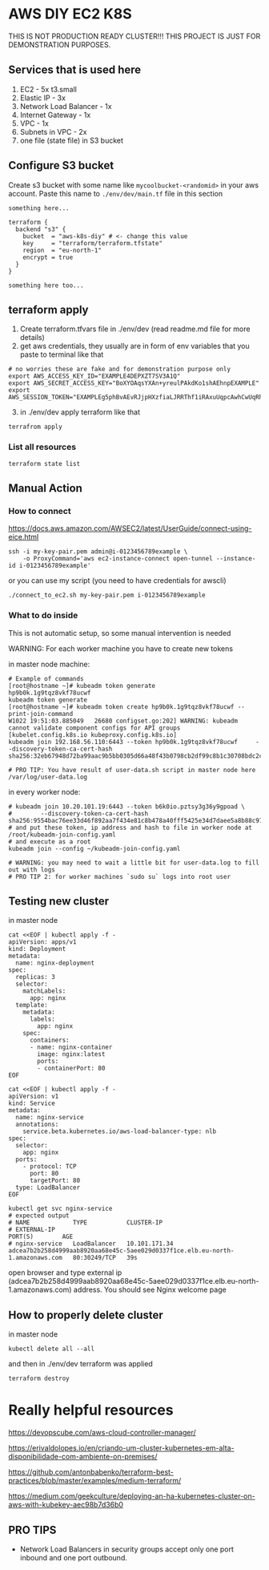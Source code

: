 # AWS DIY EC2 K8S

THIS IS NOT PRODUCTION READY CLUSTER!!! THIS PROJECT IS JUST FOR DEMONSTRATION PURPOSES.

## Services that is used here

1. EC2 - 5x t3.small
2. Elastic IP - 3x 
3. Network Load Balancer - 1x
4. Internet Gateway - 1x 
5. VPC - 1x
6. Subnets in VPC - 2x 
7. one file (state file) in S3 bucket 

## Configure S3 bucket 

Create s3 bucket with some name like `mycoolbucket-<randomid>` in your aws account. Paste this name to `./env/dev/main.tf` file in this section 
```
something here... 

terraform {
  backend "s3" {
    bucket  = "aws-k8s-diy" # <- change this value
    key     = "terraform/terraform.tfstate"
    region  = "eu-north-1"
    encrypt = true
  }
}

something here too... 
```

## terraform apply

1. Create terraform.tfvars file in ./env/dev (read readme.md file for more details)
2. get aws credentials, they usually are in form of env variables that you paste to terminal like that 
```
# no worries these are fake and for demonstration purpose only
export AWS_ACCESS_KEY_ID="EXAMPLE4DEPXZT7SV3A1Q"
export AWS_SECRET_ACCESS_KEY="BoXYOAqsYXAn+yreulPAkdKo1shAEhnpEXAMPLE"
export AWS_SESSION_TOKEN="EXAMPLEg5phBvAEvRJjpHXzfiaLJRRThf1iRAxuUqpcAwhCwUqRhtjAjTgCA/0WfPU4VNnLZ1s015JnhBpTMVrMBQW99225Qacxn8q/GGkq1X=W/7EmQ5Bp37FyQHtkdDgiWwfbWswyoyKQIad+UbrkklTbDpB+MyWZdhsqMrWc53OaiwWx6wY/CSWc+A9vAQL/RS9I9Z8jXos4XLiPjORAvKsV908Cj4sNqm3iP1rCw79UjFWrcjpCUINIT5o7EzvmEVAiJMEjsWjwaqkDsfkjgIK3xB48AsOUrE5IAx9viGS+7NSLkzMwG3u5+A6SWK+ywLoWA09LVog1Nir+oX1J5TjIcu9qcDBBpDdVyRdgVdpxHLm5lMWnxX1RGZN6H6w+8TsBqL4B4kDMshVHqRnvkMrGYSejwXlXNixA3Dyzn36AFPN7GTZUOZeA8xNHab9654odgTa5Rf8t5bND47gAL3TwBOfObM4tecqeAoG6eZXwIzL1lJubCAmt2IshBgibXyprJ3=oRrgErGHMULRv+Q9b1Jwvdicw1cZ1sBxRcWmpMOGuAB048oTk69S3GWCIslw4YxbH/VgaVL5ppIpSCi1atEDiEmsq+CLPCrXv6NtqH1zCKgcEL3kOVwBvorRu5feEj3t7laF+sygN+dicwFfyDHkU+YTnlc0HnOF9egUGaZsRiAepPYk56bNtDtKg+/IF4QipuOdorIcn5RKieaf1Ryw221ZsTxztMqr2IDYbkw0WvkYuOEMwllAhZ3RoEGV9btVy/06YRblibnq0TiBsE0moLhBdv5cUrBlW4yNJ3vLm1fkSoL3qLt64cbNZlSq7"
```

3. in ./env/dev apply terraform like that
```
terrafrom apply
```

### List all resources 
```
terraform state list
```

## Manual Action

### How to connect 

https://docs.aws.amazon.com/AWSEC2/latest/UserGuide/connect-using-eice.html
```
ssh -i my-key-pair.pem admin@i-0123456789example \
    -o ProxyCommand='aws ec2-instance-connect open-tunnel --instance-id i-0123456789example'
```
or you can use my script (you need to have credentials for awscli)
```
./connect_to_ec2.sh my-key-pair.pem i-0123456789example
```

### What to do inside 

This is not automatic setup, so some manual intervention is needed

WARNING: For each worker machine you have to create new tokens

in master node machine:
```
# Example of commands 
[root@hostname ~]# kubeadm token generate
hp9b0k.1g9tqz8vkf78ucwf
kubeadm token generate
[root@hostname ~]# kubeadm token create hp9b0k.1g9tqz8vkf78ucwf --print-join-command
W1022 19:51:03.885049   26680 configset.go:202] WARNING: kubeadm cannot validate component configs for API groups [kubelet.config.k8s.io kubeproxy.config.k8s.io]
kubeadm join 192.168.56.110:6443 --token hp9b0k.1g9tqz8vkf78ucwf     --discovery-token-ca-cert-hash sha256:32eb67948d72ba99aac9b5bb0305d66a48f43b0798cb2df99c8b1c30708bdc2c

# PRO TIP: You have result of user-data.sh script in master node here /var/log/user-data.log 
```

in every worker node:
```
# kubeadm join 10.20.101.19:6443 --token b6k0io.pztsy3g36y9gpoad \
#        --discovery-token-ca-cert-hash sha256:9554bac76ee33d46f892aa7f434e81c8b478a40fff5425e34d7daee5a8b88c97
# and put these token, ip address and hash to file in worker node at /root/kubeadm-join-config.yaml
# and execute as a root 
kubeadm join --config ~/kubeadm-join-config.yaml

# WARNING: you may need to wait a little bit for user-data.log to fill out with logs
# PRO TIP 2: for worker machines `sudo su` logs into root user 
```

## Testing new cluster 

in master node 
```
cat <<EOF | kubectl apply -f -
apiVersion: apps/v1
kind: Deployment
metadata:
  name: nginx-deployment
spec:
  replicas: 3  
  selector:
    matchLabels:
      app: nginx
  template:
    metadata:
      labels:
        app: nginx
    spec:
      containers:
      - name: nginx-container
        image: nginx:latest
        ports:
        - containerPort: 80
EOF

cat <<EOF | kubectl apply -f -
apiVersion: v1
kind: Service
metadata:
  name: nginx-service
  annotations:
    service.beta.kubernetes.io/aws-load-balancer-type: nlb
spec:
  selector:
    app: nginx
  ports:
    - protocol: TCP
      port: 80
      targetPort: 80
  type: LoadBalancer
EOF

kubectl get svc nginx-service
# expected output 
# NAME            TYPE           CLUSTER-IP      
# EXTERNAL-IP                                                                     PORT(S)        AGE
# nginx-service   LoadBalancer   10.101.171.34   adcea7b2b258d4999aab8920aa68e45c-5aee029d0337f1ce.elb.eu-north-1.amazonaws.com   80:30249/TCP   39s
```
open browser and type external ip (adcea7b2b258d4999aab8920aa68e45c-5aee029d0337f1ce.elb.eu-north-1.amazonaws.com) address.
You should see Nginx welcome page

## How to properly delete cluster 

in master node
```
kubectl delete all --all
```
and then in ./env/dev terraform was applied 
```
terraform destroy 
```

# Really helpful resources

https://devopscube.com/aws-cloud-controller-manager/


https://erivaldolopes.io/en/criando-um-cluster-kubernetes-em-alta-disponibilidade-com-ambiente-on-premises/


https://github.com/antonbabenko/terraform-best-practices/blob/master/examples/medium-terraform/


https://medium.com/geekculture/deploying-an-ha-kubernetes-cluster-on-aws-with-kubekey-aec98b7d36b0


## PRO TIPS

- Network Load Balancers in security groups accept only one port inbound and one port outbound.